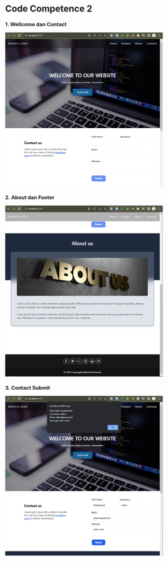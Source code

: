 # Code Competence 2

### 1. Wellcome dan Contact
<img src="./screenshot/1.PNG"/>

<br>

### 2. About dan Footer
<img src="./screenshot/2.PNG"/>

<br>

### 3. Contact Submit
<img src="./screenshot/3.PNG"/>
